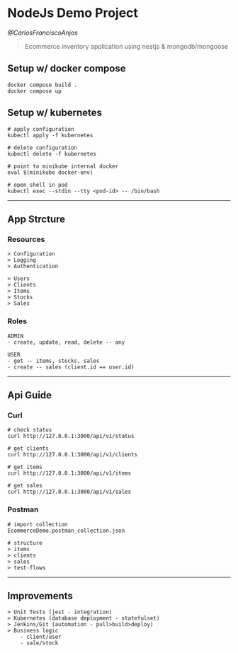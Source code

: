 # NodeJs Demo Project

*@CarlosFranciscoAnjos*

> Ecommerce inventory application using nestjs & mongodb/mongoose

## Setup w/ docker compose
```
docker compose build .
docker compose up
```

## Setup w/ kubernetes
```
# apply configuration
kubectl apply -f kubernetes

# delete configuration
kubectl delete -f kubernetes

# point to minikube internal docker
eval $(minikube docker-env)

# open shell in pod
kubectl exec --stdin --tty <pod-id> -- /bin/bash
```
---

## App Strcture

### Resources
```
> Configuration
> Logging
> Authentication

> Users
> Clients
> Items
> Stocks
> Sales
```

### Roles
```
ADMIN
- create, update, read, delete -- any

USER
- get -- items, stocks, sales
- create -- sales (client.id == user.id)
```
---

## Api Guide

### Curl

```
# check status
curl http://127.0.0.1:3000/api/v1/status

# get clients
curl http://127.0.0.1:3000/api/v1/clients

# get items
curl http://127.0.0.1:3000/api/v1/items

# get sales
curl http://127.0.0.1:3000/api/v1/sales
```

### Postman

```
# import collection
EcommerceDemo.postman_collection.json

# structure
> items
> clients
> sales
> test-flows 
```
---

## Improvements

```
> Unit Tests (jest - integration)
> Kubernetes (database deployment - statefulset)
> Jenkins/Git (automation - pull>build>deploy)
> Business logic 
    - client/user
    - sale/stock
```

